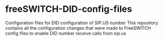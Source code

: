 # freeSWITCH-DID-config-files
Configuration files for DID configuration of SIP.US number
This repository contains all the configuration changes that were made to FreeSWITCH config files to enable DID number receive calls from sip.us 
